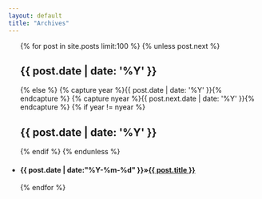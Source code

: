 ```yaml
---
layout: default
title: "Archives"
---
```

<ul class="list-unstyled">
     {% for post in site.posts limit:100 %} 
	 {% unless post.next %} 
    <h2>{{ post.date | date: '%Y' }}</h2> 
	{% else %} {% capture year %}{{ post.date | date: '%Y' }}{% endcapture %} {% capture nyear %}{{ post.next.date | date: '%Y' }}{% endcapture %} 
	{% if year != nyear %} 
    <h2>{{ post.date | date: '%Y' }}</h2> {% endif %} 
	{% endunless %} 
    <li><h4><span>{{ post.date | date:"%Y-%m-%d" }}</span>&raquo;<a href="{{ post.url }}">{{ post.title }}</a></h4></li> 
	{% endfor %} 
</ul>